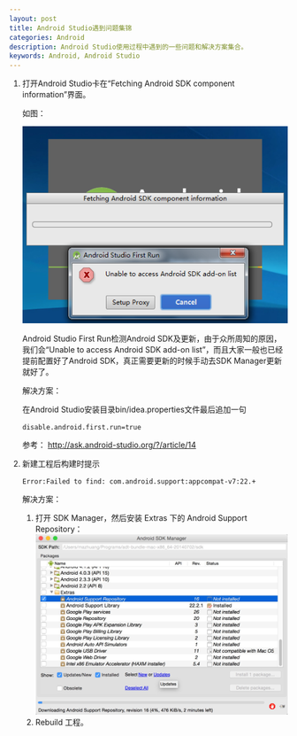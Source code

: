 ```yaml
---
layout: post
title: Android Studio遇到问题集锦
categories: Android
description: Android Studio使用过程中遇到的一些问题和解决方案集合。
keywords: Android, Android Studio
---
```


1. 打开Android Studio卡在“Fetching Android SDK component information”界面。

    如图：

    ![](/images/posts/android/android-studio-check-sdk.png)

    Android Studio First Run检测Android SDK及更新，由于众所周知的原因，我们会“Unable to access Android SDK add-on list”，而且大家一般也已经提前配置好了Android SDK，真正需要更新的时候手动去SDK Manager更新就好了。

    解决方案：

    在Android Studio安装目录bin/idea.properties文件最后追加一句

    ```
    disable.android.first.run=true
    ```

    参考： <http://ask.android-studio.org/?/article/14>

2. 新建工程后构建时提示

    ```
    Error:Failed to find: com.android.support:appcompat-v7:22.+
    ```

    解决方案：
    1. 打开 SDK Manager，然后安装 Extras 下的 Android Support Repository：
        ![](/images/posts/android/android-support-repository.png)
    2. Rebuild 工程。
